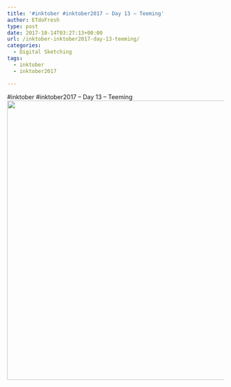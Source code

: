 ```yaml
---
title: '#inktober #inktober2017 – Day 13 – Teeming'
author: ETdoFresh
type: post
date: 2017-10-14T03:27:13+00:00
url: /inktober-inktober2017-day-13-teeming/
categories:
  - Digital Sketching
tags:
  - inktober
  - inktober2017

---
```

#inktober #inktober2017 &#8211; Day 13 &#8211; Teeming[<img class="aligncenter size-large wp-image-990" src="https://www.etdofresh.com/wp-content/uploads/2017/10/Inktober13-1024x791.png" alt="" width="840" height="649" srcset="http://localhost/wp-content/uploads/2017/10/Inktober13-1024x791.png 1024w, http://localhost/wp-content/uploads/2017/10/Inktober13-300x232.png 300w, http://localhost/wp-content/uploads/2017/10/Inktober13-768x593.png 768w, http://localhost/wp-content/uploads/2017/10/Inktober13-1200x927.png 1200w" sizes="(max-width: 840px) 100vw, 840px" />][1]

 [1]: https://www.etdofresh.com/wp-content/uploads/2017/10/Inktober13.png